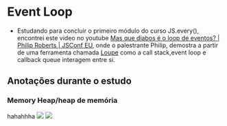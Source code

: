 # Event Loop

- Estudando para concluir o primeiro módulo do curso JS.every(), encontrei este video no youtube [Mas que diabos é o loop de eventos? | Philip Roberts | JSConf EU](https://www.youtube.com/watch?v=8aGhZQkoFbQ&t=31s), onde o palestrante Philip, demostra a partir de uma ferramenta chamada [Loupe](http://latentflip.com/loupe/) como a call stack,event loop e callback queue interagem entre si.

## Anotações durante o estudo
###  Memory Heap/heap de memória
hahahhha
![](https://www.consortiumeducation.com/media/catalog/product/cache/14/image/9df78eab33525d08d6e5fb8d27136e95/007299.jpg)
![](https://github.com/mendesrl/js-every/blob/module-1/javascript-everyone/event_loop.gif)
